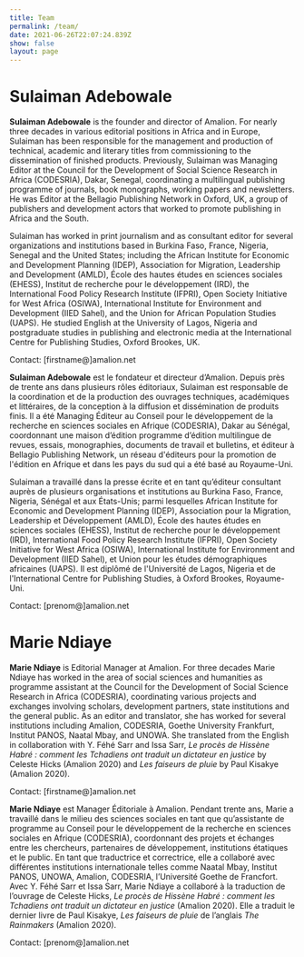 ```yaml
---
title: Team
permalink: /team/
date: 2021-06-26T22:07:24.839Z
show: false
layout: page
---
```

# **Sulaiman Adebowale**

**Sulaiman Adebowale** is the founder and director of Amalion. For nearly three decades in various editorial positions in Africa and in Europe, Sulaiman has been responsible for the management and production of technical, academic and literary titles from commissioning to the dissemination of finished products. Previously, Sulaiman was Managing Editor at the Council for the Development of Social Science Research in Africa (CODESRIA), Dakar, Senegal, coordinating a multilingual publishing programme of journals, book monographs, working papers and newsletters. He was Editor at the Bellagio Publishing Network in Oxford, UK, a group of publishers and development actors that worked to promote publishing in Africa and the South.

Sulaiman has worked in print journalism and as consultant editor for several organizations and institutions based in Burkina Faso, France, Nigeria, Senegal and the United States; including the African Institute for Economic and Development Planning (IDEP), Association for Migration, Leadership and Development (AMLD), École des hautes études en sciences sociales (EHESS), Institut de recherche pour le développement (IRD), the International Food Policy Research Institute (IFPRI), Open Society Initiative for West Africa (OSIWA), International Institute for Environment and Development (IIED Sahel), and the Union for African Population Studies (UAPS). He studied English at the University of Lagos, Nigeria and postgraduate studies in publishing and electronic media at the International Centre for Publishing Studies, Oxford Brookes, UK. 

Contact: \[firstname@]amalion.net

**Sulaiman Adebowale** est le fondateur et directeur d’Amalion. Depuis près de trente ans dans plusieurs rôles éditoriaux, Sulaiman est responsable de la coordination et de la production des ouvrages techniques, académiques et littéraires, de la conception à la diffusion et dissémination de produits finis. Il a été Managing Éditeur au Conseil pour le développement de la recherche en sciences sociales en Afrique (CODESRIA), Dakar au Sénégal, coordonnant une maison d’édition programme d’édition multilingue de revues, essais, monographies, documents de travail et bulletins, et éditeur à Bellagio Publishing Network, un réseau d'éditeurs pour la promotion de l'édition en Afrique et dans les pays du sud qui a été basé au Royaume-Uni.

Sulaiman a travaillé dans la presse écrite et en tant qu’éditeur consultant auprès de plusieurs organisations et institutions au Burkina Faso, France, Nigeria, Sénégal et aux États-Unis; parmi lesquelles African Institute for Economic and Development Planning (IDEP), Association pour la Migration, Leadership et Développement (AMLD), École des hautes études en sciences sociales (EHESS), Institut de recherche pour le développement (IRD), International Food Policy Research Institute (IFPRI), Open Society Initiative for West Africa (OSIWA), International Institute for Environment and Development (IIED Sahel), et Union pour les études démographiques africaines (UAPS). Il est diplômé de l'Université de Lagos, Nigeria et de l'International Centre for Publishing Studies, à Oxford Brookes, Royaume-Uni.

Contact: \[prenom@]amalion.net

# **Marie Ndiaye**

**Marie Ndiaye** is Editorial Manager at Amalion. For three decades Marie Ndiaye has worked in the area of social sciences and humanities as programme assistant at the Council for the Development of Social Science Research in Africa (CODESRIA), coordinating various projects and exchanges involving scholars, development partners, state institutions and the general public. As an editor and translator, she has worked for several institutions including Amalion, CODESRIA, Goethe University Frankfurt, Institut PANOS, Naatal Mbay, and UNOWA. She translated from the English in collaboration with Y. Féhé Sarr and Issa Sarr, *Le procès de Hissène Habré : comment les Tchadiens ont traduit un dictateur en justice* by Celeste Hicks (Amalion 2020) and *Les faiseurs de pluie* by Paul Kisakye (Amalion 2020).

Contact: \[firstname@]amalion.net

**Marie Ndiaye** est Manager Éditoriale à Amalion. Pendant trente ans, Marie a travaillé dans le milieu des sciences sociales en tant que qu’assistante de programme au Conseil pour le développement de la recherche en sciences sociales en Afrique (CODESRIA), coordonnant des projets et échanges entre les chercheurs, partenaires de développement, institutions étatiques et le public. En tant que traductrice et correctrice, elle a collaboré avec différentes institutions internationale telles comme Naatal Mbay, Institut PANOS, UNOWA, Amalion, CODESRIA, l’Université Goethe de Francfort. Avec Y. Féhé Sarr et Issa Sarr, Marie Ndiaye a collaboré à la traduction de l’ouvrage de Celeste Hicks, *Le procès de Hissène Habré : comment les Tchadiens ont traduit un dictateur en justice* (Amalion 2020). Elle a traduit le dernier livre de Paul Kisakye, *Les faiseurs de pluie* de l’anglais *The Rainmakers* (Amalion 2020).

Contact: \[prenom@]amalion.net